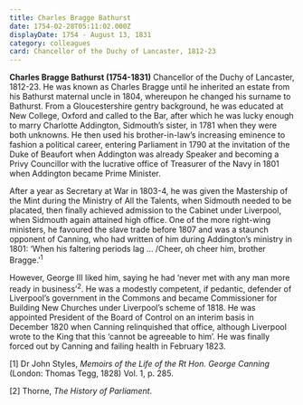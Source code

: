 ```yaml
---
title: Charles Bragge Bathurst
date: 1754-02-28T05:11:02.000Z
displayDate: 1754 - August 13, 1831
category: colleagues
card: Chancellor of the Duchy of Lancaster, 1812-23
---
```


**Charles Bragge Bathurst (1754-1831)** Chancellor of the Duchy of Lancaster, 1812-23. He was known as Charles Bragge until he inherited an estate from his Bathurst maternal uncle in 1804, whereupon he changed his surname to Bathurst. From a Gloucestershire gentry background, he was educated at New College, Oxford and called to the Bar, after which he was lucky enough to marry Charlotte Addington, Sidmouth’s sister, in 1781 when they were both unknowns. He then used his brother-in-law’s increasing eminence to fashion a political career, entering Parliament in 1790 at the invitation of the Duke of Beaufort when Addington was already Speaker and becoming a Privy Councillor with the lucrative office of Treasurer of the Navy in 1801 when Addington became Prime Minister.

After a year as Secretary at War in 1803-4, he was given the Mastership of the Mint during the Ministry of All the Talents, when Sidmouth needed to be placated, then finally achieved admission to the Cabinet under Liverpool, when Sidmouth again attained high office. One of the more right-wing ministers, he favoured the slave trade before 1807 and was a staunch opponent of Canning, who had written of him during Addington’s ministry in 1801: ‘When his faltering periods lag … /Cheer, oh cheer him, brother Bragge.’<sup>1</sup>

However, George III liked him, saying he had ‘never met with any man more ready in business’<sup>2</sup>. He was a modestly competent, if pedantic, defender of Liverpool’s government in the Commons and became Commissioner for Building New Churches under Liverpool’s scheme of 1818. He was appointed President of the Board of Control on an interim basis in December 1820 when Canning relinquished that office, although Liverpool wrote to the King that this ‘cannot be agreeable to him’. He was finally forced out by Canning and failing health in February 1823.

\[1] Dr John Styles, _Memoirs of the Life of the Rt Hon. George Canning_ (London: Thomas Tegg, 1828) Vol. 1, p. 285.

\[2] Thorne, _The History of Parliament_.
